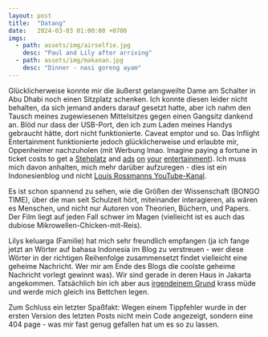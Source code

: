 ```yaml
---
layout: post
title:  "Datang"
date:   2024-03-03 01:00:00 +0700
imgs: 
  - path: assets/img/airselfie.jpg
    desc: "Paul and Lily after arriving"
  - path: assets/img/makanan.jpg
    desc: "Dinner - nasi goreng ayam"
---
```


Glücklicherweise konnte mir die äußerst gelangweilte Dame am Schalter in Abu Dhabi noch einen Sitzplatz schenken. Ich konnte diesen leider nicht behalten, da sich jemand anders darauf gesetzt hatte, aber ich nahm den Tausch meines zugewiesenen Mittelsitzes gegen einen Gangsitz dankend an.
Blöd nur dass der USB-Port, den ich zum Laden meines Handys gebraucht hätte, dort nicht funktionierte. Caveat emptor und so.
Das Inflight Entertainment funktionierte jedoch glücklicherweise und erlaubte mir, Oppenheimer nachzuholen (mit Werbung lmao. Imagine paying a fortune in ticket costs to get a <a href="/meerhan/assets/img/ice_lol.jpg">Stehplatz</a> and <a href="https://www.theverge.com/24051687/netflix-ads-password-sharing-wwe-changes">ads</a> <a href="https://www.usatoday.com/story/entertainment/tv/2024/01/29/amazon-prime-video-commercials/72323206007/">on</a> <a href="https://www.cnet.com/tech/services-and-software/is-disney-plus-with-ads-worth-it/">your</a> <a href="https://www.zdnet.com/home-and-office/home-entertainment/i-spent-3000-on-a-samsung-smart-tv-and-all-i-got-were-ads-and-unwanted-content/">entertainment</a>).
Ich muss mich davon anhalten, mich mehr darüber aufzuregen - dies ist ein Indonesienblog und nicht <a href="https://youtube.com/channel/UCl2mFZoRqjw_ELax4Yisf6w">Louis Rossmanns YouTube-Kanal</a>.

Es ist schon spannend zu sehen, wie die Größen der Wissenschaft (BONGO TIME), über die man seit Schulzeit hört, miteinander interagieren, als wären es Menschen, und nicht nur Autoren von Theorien, Büchern, und Papers.
Der Film liegt auf jeden Fall schwer im Magen (vielleicht ist es auch das dubiose Mikrowellen-Chicken-mit-Reis).

Lilys keluarga (Familie) hat mich sehr freundlich empfangen (ja ich fange jetzt an Wörter auf bahasa Indonesia im Blog zu verstreuen - wer diese Wörter in der richtigen Reihenfolge zusammensetzt findet vielleicht eine geheime Nachricht. Wer mir am Ende des Blogs die coolste geheime Nachricht vorlegt gewinnt was).
Wir sind gerade in deren Haus in Jakarta angekommen.
Tatsächlich bin ich aber aus <a href="/meerhan/assets/img/right.jpg">irgendeinem Grund</a> krass müde und werde mich gleich ins Bettchen legen.

Zum Schluss ein letzter Spaßfakt: Wegen einem Tippfehler wurde in der ersten Version des letzten Posts nicht mein Code angezeigt, sondern eine 404 page - was mir fast genug gefallen hat um es so zu lassen.